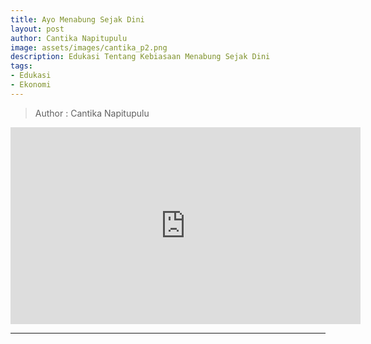 ```yaml
---
title: Ayo Menabung Sejak Dini
layout: post
author: Cantika Napitupulu
image: assets/images/cantika_p2.png
description: Edukasi Tentang Kebiasaan Menabung Sejak Dini
tags:
- Edukasi
- Ekonomi
---
```

>Author : Cantika Napitupulu


<p>
  <center>
  <iframe width="560" height="315" src="https://www.youtube.com/embed/So7cRNu0j5M" frameborder="0" allow="accelerometer; autoplay; encrypted-media; gyroscope; picture-in-picture" allowfullscreen></iframe>
  </center>
</p>

***